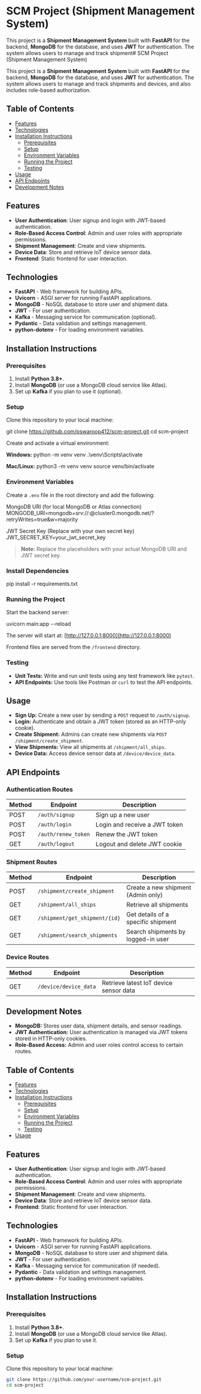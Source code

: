 # SCM Project (Shipment Management System)

This project is a **Shipment Management System** built with **FastAPI** for the backend, **MongoDB** for the database, and uses **JWT** for authentication. The system allows users to manage and track shipment# SCM Project (Shipment Management System)

This project is a **Shipment Management System** built with **FastAPI** for the backend, **MongoDB** for the database, and uses **JWT** for authentication. The system allows users to manage and track shipments and devices, and also includes role-based authorization.

## Table of Contents
- [Features](#features)
- [Technologies](#technologies)
- [Installation Instructions](#installation-instructions)
  - [Prerequisites](#prerequisites)
  - [Setup](#setup)
  - [Environment Variables](#environment-variables)
  - [Running the Project](#running-the-project)
  - [Testing](#testing)
- [Usage](#usage)
- [API Endpoints](#api-endpoints)
- [Development Notes](#development-notes)

## Features
- **User Authentication**: User signup and login with JWT-based authentication.
- **Role-Based Access Control**: Admin and user roles with appropriate permissions.
- **Shipment Management**: Create and view shipments.
- **Device Data**: Store and retrieve IoT device sensor data.
- **Frontend**: Static frontend for user interaction.

## Technologies
- **FastAPI** - Web framework for building APIs.
- **Uvicorn** - ASGI server for running FastAPI applications.
- **MongoDB** - NoSQL database to store user and shipment data.
- **JWT** - For user authentication.
- **Kafka** - Messaging service for communication (optional).
- **Pydantic** - Data validation and settings management.
- **python-dotenv** - For loading environment variables.

## Installation Instructions

### Prerequisites
1. Install **Python 3.8+**.
2. Install **MongoDB** (or use a MongoDB cloud service like Atlas).
3. Set up **Kafka** if you plan to use it (optional).

### Setup

Clone this repository to your local machine:

git clone https://github.com/pswaroop412/scm-project.git
cd scm-project



Create and activate a virtual environment:

**Windows:**
python -m venv venv
.\venv\Scripts\activate



**Mac/Linux:**
python3 -m venv venv
source venv/bin/activate



### Environment Variables

Create a `.env` file in the root directory and add the following:

MongoDB URI (for local MongoDB or Atlas connection)
MONGODB_URI=mongodb+srv://<your-username>:<your-password>@cluster0.mongodb.net/<your-db-name>?retryWrites=true&w=majority

JWT Secret Key (Replace with your own secret key)
JWT_SECRET_KEY=your_jwt_secret_key



> **Note:** Replace the placeholders with your actual MongoDB URI and JWT secret key.

### Install Dependencies

pip install -r requirements.txt



### Running the Project

Start the backend server:

uvicorn main:app --reload



The server will start at: [http://127.0.0.1:8000](http://127.0.0.1:8000)

Frontend files are served from the `/frontend` directory.

### Testing

- **Unit Tests:** Write and run unit tests using any test framework like `pytest`.
- **API Endpoints:** Use tools like Postman or `curl` to test the API endpoints.

## Usage

- **Sign Up:** Create a new user by sending a `POST` request to `/auth/signup`.
- **Login:** Authenticate and obtain a JWT token (stored as an HTTP-only cookie).
- **Create Shipment:** Admins can create new shipments via `POST /shipment/create_shipment`.
- **View Shipments:** View all shipments at `/shipment/all_ships`.
- **Device Data:** Access device sensor data at `/device/device_data`.

## API Endpoints

### Authentication Routes

| Method | Endpoint             | Description                      |
|--------|----------------------|--------------------------------|
| POST   | `/auth/signup`       | Sign up a new user              |
| POST   | `/auth/login`        | Login and receive a JWT token   |
| POST   | `/auth/renew_token`  | Renew the JWT token             |
| GET    | `/auth/logout`       | Logout and delete JWT cookie    |

### Shipment Routes

| Method | Endpoint                          | Description                           |
|--------|---------------------------------|-------------------------------------|
| POST   | `/shipment/create_shipment`      | Create a new shipment (Admin only)  |
| GET    | `/shipment/all_ships`            | Retrieve all shipments               |
| GET    | `/shipment/get_shipment/{id}`   | Get details of a specific shipment   |
| GET    | `/shipment/search_shipments`     | Search shipments by logged-in user  |

### Device Routes

| Method | Endpoint              | Description                          |
|--------|-----------------------|------------------------------------|
| GET    | `/device/device_data`  | Retrieve latest IoT device sensor data |

## Development Notes

- **MongoDB:** Stores user data, shipment details, and sensor readings.
- **JWT Authentication:** User authentication is managed via JWT tokens stored in HTTP-only cookies.
- **Role-Based Access:** Admin and user roles control access to certain routes.


## Table of Contents
- [Features](#features)
- [Technologies](#technologies)
- [Installation Instructions](#installation-instructions)
  - [Prerequisites](#prerequisites)
  - [Setup](#setup)
  - [Environment Variables](#environment-variables)
  - [Running the Project](#running-the-project)
  - [Testing](#testing)
- [Usage](#usage)

## Features
- **User Authentication**: User signup and login with JWT-based authentication.
- **Role-Based Access Control**: Admin and user roles with appropriate permissions.
- **Shipment Management**: Create and view shipments.
- **Device Data**: Store and retrieve IoT device sensor data.
- **Frontend**: Static frontend for user interaction.

## Technologies
- **FastAPI** - Web framework for building APIs.
- **Uvicorn** - ASGI server for running FastAPI applications.
- **MongoDB** - NoSQL database to store user and shipment data.
- **JWT** - For user authentication.
- **Kafka** - Messaging service for communication (if needed).
- **Pydantic** - Data validation and settings management.
- **python-dotenv** - For loading environment variables.

## Installation Instructions

### Prerequisites
1. Install **Python 3.8+**.
2. Install **MongoDB** (or use a MongoDB cloud service like Atlas).
3. Set up **Kafka** if you plan to use it.

### Setup

Clone this repository to your local machine:

```bash
git clone https://github.com/your-username/scm-project.git
cd scm-project
